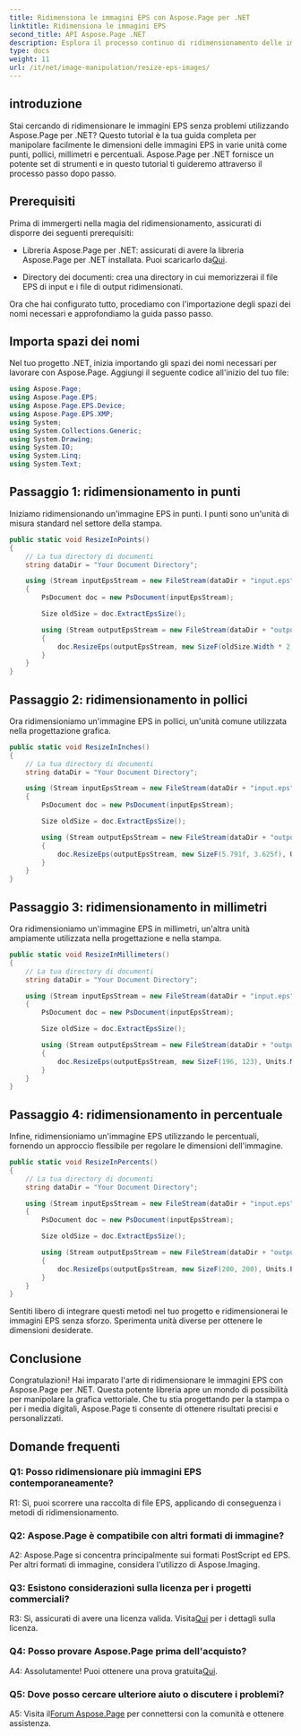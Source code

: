 ```yaml
---
title: Ridimensiona le immagini EPS con Aspose.Page per .NET
linktitle: Ridimensiona le immagini EPS
second_title: API Aspose.Page .NET
description: Esplora il processo continuo di ridimensionamento delle immagini EPS in .NET utilizzando Aspose.Page. Ottieni precisione in punti, pollici, millimetri e percentuali senza sforzo.
type: docs
weight: 11
url: /it/net/image-manipulation/resize-eps-images/
---
```

## introduzione

Stai cercando di ridimensionare le immagini EPS senza problemi utilizzando Aspose.Page per .NET? Questo tutorial è la tua guida completa per manipolare facilmente le dimensioni delle immagini EPS in varie unità come punti, pollici, millimetri e percentuali. Aspose.Page per .NET fornisce un potente set di strumenti e in questo tutorial ti guideremo attraverso il processo passo dopo passo.

## Prerequisiti

Prima di immergerti nella magia del ridimensionamento, assicurati di disporre dei seguenti prerequisiti:

-  Libreria Aspose.Page per .NET: assicurati di avere la libreria Aspose.Page per .NET installata. Puoi scaricarlo da[Qui](https://releases.aspose.com/page/net/).

- Directory dei documenti: crea una directory in cui memorizzerai il file EPS di input e i file di output ridimensionati.

Ora che hai configurato tutto, procediamo con l'importazione degli spazi dei nomi necessari e approfondiamo la guida passo passo.

## Importa spazi dei nomi

Nel tuo progetto .NET, inizia importando gli spazi dei nomi necessari per lavorare con Aspose.Page. Aggiungi il seguente codice all'inizio del tuo file:

```csharp
using Aspose.Page;
using Aspose.Page.EPS;
using Aspose.Page.EPS.Device;
using Aspose.Page.EPS.XMP;
using System;
using System.Collections.Generic;
using System.Drawing;
using System.IO;
using System.Linq;
using System.Text;
```

## Passaggio 1: ridimensionamento in punti

Iniziamo ridimensionando un'immagine EPS in punti. I punti sono un'unità di misura standard nel settore della stampa.

```csharp
public static void ResizeInPoints()
{
    // La tua directory di documenti
    string dataDir = "Your Document Directory";

    using (Stream inputEpsStream = new FileStream(dataDir + "input.eps", FileMode.Open, FileAccess.Read))
    {
        PsDocument doc = new PsDocument(inputEpsStream);

        Size oldSize = doc.ExtractEpsSize();

        using (Stream outputEpsStream = new FileStream(dataDir + "output_resize_points.eps", FileMode.Create, FileAccess.Write))
        {
            doc.ResizeEps(outputEpsStream, new SizeF(oldSize.Width * 2, oldSize.Height * 2), Units.Points);
        }
    }
}
```

## Passaggio 2: ridimensionamento in pollici

Ora ridimensioniamo un'immagine EPS in pollici, un'unità comune utilizzata nella progettazione grafica.

```csharp
public static void ResizeInInches()
{
    // La tua directory di documenti
    string dataDir = "Your Document Directory";

    using (Stream inputEpsStream = new FileStream(dataDir + "input.eps", FileMode.Open, FileAccess.Read))
    {
        PsDocument doc = new PsDocument(inputEpsStream);

        Size oldSize = doc.ExtractEpsSize();

        using (Stream outputEpsStream = new FileStream(dataDir + "output_resize_inches.eps", FileMode.Create, FileAccess.Write))
        {
            doc.ResizeEps(outputEpsStream, new SizeF(5.791f, 3.625f), Units.Inches);
        }
    }
}
```

## Passaggio 3: ridimensionamento in millimetri

Ora ridimensioniamo un'immagine EPS in millimetri, un'altra unità ampiamente utilizzata nella progettazione e nella stampa.

```csharp
public static void ResizeInMillimeters()
{
    // La tua directory di documenti
    string dataDir = "Your Document Directory";

    using (Stream inputEpsStream = new FileStream(dataDir + "input.eps", FileMode.Open, FileAccess.Read))
    {
        PsDocument doc = new PsDocument(inputEpsStream);

        Size oldSize = doc.ExtractEpsSize();

        using (Stream outputEpsStream = new FileStream(dataDir + "output_resize_mms.eps", FileMode.Create, FileAccess.Write))
        {
            doc.ResizeEps(outputEpsStream, new SizeF(196, 123), Units.Millimeters);
        }
    }
}
```

## Passaggio 4: ridimensionamento in percentuale

Infine, ridimensioniamo un'immagine EPS utilizzando le percentuali, fornendo un approccio flessibile per regolare le dimensioni dell'immagine.

```csharp
public static void ResizeInPercents()
{
    // La tua directory di documenti
    string dataDir = "Your Document Directory";

    using (Stream inputEpsStream = new FileStream(dataDir + "input.eps", FileMode.Open, FileAccess.Read))
    {
        PsDocument doc = new PsDocument(inputEpsStream);

        Size oldSize = doc.ExtractEpsSize();

        using (Stream outputEpsStream = new FileStream(dataDir + "output_resize_percents.eps", FileMode.Create, FileAccess.Write))
        {
            doc.ResizeEps(outputEpsStream, new SizeF(200, 200), Units.Percents);
        }
    }
}
```

Sentiti libero di integrare questi metodi nel tuo progetto e ridimensionerai le immagini EPS senza sforzo. Sperimenta unità diverse per ottenere le dimensioni desiderate.

## Conclusione

Congratulazioni! Hai imparato l'arte di ridimensionare le immagini EPS con Aspose.Page per .NET. Questa potente libreria apre un mondo di possibilità per manipolare la grafica vettoriale. Che tu stia progettando per la stampa o per i media digitali, Aspose.Page ti consente di ottenere risultati precisi e personalizzati.

## Domande frequenti

### Q1: Posso ridimensionare più immagini EPS contemporaneamente?

R1: Sì, puoi scorrere una raccolta di file EPS, applicando di conseguenza i metodi di ridimensionamento.

### Q2: Aspose.Page è compatibile con altri formati di immagine?

A2: Aspose.Page si concentra principalmente sui formati PostScript ed EPS. Per altri formati di immagine, considera l'utilizzo di Aspose.Imaging.

### Q3: Esistono considerazioni sulla licenza per i progetti commerciali?

 R3: Sì, assicurati di avere una licenza valida. Visita[Qui](https://purchase.aspose.com/buy) per i dettagli sulla licenza.

### Q4: Posso provare Aspose.Page prima dell'acquisto?

 A4: Assolutamente! Puoi ottenere una prova gratuita[Qui](https://releases.aspose.com/).

### Q5: Dove posso cercare ulteriore aiuto o discutere i problemi?

 A5: Visita il[Forum Aspose.Page](https://forum.aspose.com/c/page/39) per connettersi con la comunità e ottenere assistenza.